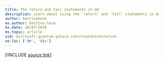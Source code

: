 ```yaml
---
title: The return and fail statements in Q#
description: Learn about using the 'return' and 'fail' statements in Q# to end a subroutine or program.
author: bettinaheim
ms.author: bettina.heim
ms.date: 10/07/2020
ms.topic: article
uid: microsoft.quantum.qsharp.returnsandtermination
no-loc: ['Q#', '$$v']
---
```


<!---
# Returns and termination in Q#
-->

[!INCLUDE [source link](~/includes/qsharp-language/Specifications/Language/2_Statements/ReturnsAndTermination.md)]

